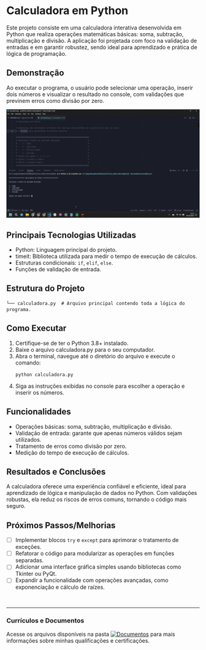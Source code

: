 # Calculadora em Python
Este projeto consiste em uma calculadora interativa desenvolvida em Python que realiza operações matemáticas básicas: soma, subtração, multiplicação e divisão. A aplicação foi projetada com foco na validação de entradas e em garantir robustez, sendo ideal para aprendizado e prática de lógica de programação.

## Demonstração
Ao executar o programa, o usuário pode selecionar uma operação, inserir dois números e visualizar o resultado no console, com validações que previnem erros como divisão por zero.

![Execuções da calculadora](https://github.com/vitoriapguimaraes/Python-Calculadora/blob/main/calculadora-Demonstracao.gif)

## Principais Tecnologias Utilizadas
- Python: Linguagem principal do projeto.
- timeit: Biblioteca utilizada para medir o tempo de execução de cálculos.
- Estruturas condicionais: <code>if</code>, <code>elif</code>, <code>else</code>.
- Funções de validação de entrada.

## Estrutura do Projeto
```
└── calculadora.py  # Arquivo principal contendo toda a lógica do programa.
```

## Como Executar
1. Certifique-se de ter o Python 3.8+ instalado.
2. Baixe o arquivo calculadora.py para o seu computador.
3. Abra o terminal, navegue até o diretório do arquivo e execute o comando:
    ```
    python calculadora.py
    ```
4. Siga as instruções exibidas no console para escolher a operação e inserir os números.

## Funcionalidades
- Operações básicas: soma, subtração, multiplicação e divisão.
- Validação de entrada: garante que apenas números válidos sejam utilizados.
- Tratamento de erros como divisão por zero.
- Medição do tempo de execução de cálculos.

## Resultados e Conclusões
A calculadora oferece uma experiência confiável e eficiente, ideal para aprendizado de lógica e manipulação de dados no Python. Com validações robustas, ela reduz os riscos de erros comuns, tornando o código mais seguro.

## Próximos Passos/Melhorias
- [ ] Implementar blocos <code>try</code> e <code>except</code> para aprimorar o tratamento de exceções.
- [ ] Refatorar o código para modularizar as operações em funções separadas.
- [ ] Adicionar uma interface gráfica simples usando bibliotecas como Tkinter ou PyQt.
- [ ] Expandir a funcionalidade com operações avançadas, como exponenciação e cálculo de raízes.

<br>
<hr> 

### Currículos e Documentos
Acesse os arquivos disponíveis na pasta 
[![Documentos](https://img.shields.io/badge/DOCUMENTOS-%F0%9F%93%83-blue?style=flat-square)](https://github.com/vitoriapguimaraes/vitoriapguimaraes/tree/main/DOCUMENTOS) para mais informações sobre minhas qualificações e certificações.
